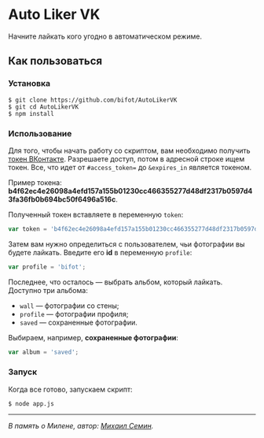# Auto Liker VK

Начните лайкать кого угодно в автоматическом режиме.

## Как пользоваться

### Установка

```
$ git clone https://github.com/bifot/AutoLikerVK
$ git cd AutoLikerVK
$ npm install
```

### Использование

Для того, чтобы начать работу со скриптом, вам необходимо получить [токен ВКонтакте](https://vk.cc/5ZaXHu). Разрешаете доступ, потом в адресной строке ищем токен. Все, что идет от `#access_token=` до `&expires_in` является токеном.

Пример токена: **b4f62ec4e26098a4efd157a155b01230cc466355277d48df2317b0597d43fa36fb0b694bc50f6496a516c**.

Полученный токен вставляете в переменную `token`:

```javascript
var token = 'b4f62ec4e26098a4efd157a155b01230cc466355277d48df2317b0597d43fa36fb0b694bc50f6496a516c';
```

Затем вам нужно определиться с пользователем, чьи фотографии вы будете лайкать. Введите его **id** в переменную `profile`:

```javascript
var profile = 'bifot';
```

Последнее, что осталось — выбрать альбом, который лайкать. Доступно три альбома:

* `wall` — фотографии со стены;
* `profile` — фотографии профиля;
* `saved` — сохраненные фотографии.

Выбираем, например, **сохраненные фотографии**:

```javascript
var album = 'saved';
```

### Запуск

Когда все готово, запускаем скрипт:

```
$ node app.js
```
_________

*В память о Милене, автор: [Михаил Семин](http://bifot.ru).*